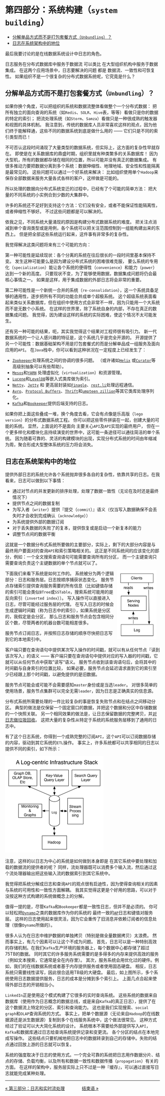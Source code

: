 第四部分：系统构建（`system building`）
===============================

- [分解单品方式而不是打包套餐方式（`Unbundling`）？](#分解单品方式而不是打包套餐方式unbundling)
- [日志在系统架构中的地位](#日志在系统架构中的地位)

最后我要讨论的是在线数据系统设计中日志的角色。

日志服务在分布式数据库中服务于数据流 可以类比 在大型组织机构中服务于数据集成。
在这两个应用场景中，日志要解决的问题 都是 数据流、一致性和可恢复性。
如果组织不是一个很复杂的分布式数据系统呢，它究竟是什么？

分解单品方式而不是打包套餐方式（`Unbundling`）？
-----------------

如果你换个角度，可以把组织的系统和数据流整体看做整个一个分布式数据：
把所有独立的面向查询的系统（如`Redis`、`SOLR`、`Hive`表，等等）看做只是你的数据的特定的索引；
把流处理系统（如`Storm`、`Samza`）看做只是一种很成熟的触发器和视图的具体机制。
我注意到，传统的数据库人员非常喜欢这样的观点，因为他们终于能解释通，这些不同的数据系统到底是做什么用的
—— 它们只是不同的索引类型而已！

不可否认这段时间涌现了大量类型的数据系统，但实际上，这方面的复杂性早就存在。
即使是在关系数据库的鼎盛时期，组织里就有种类繁多的关系数据库！
因为大型机，所有的数据都存储在相同的位置，所以可能并没有真正的数据集成。
有很多推动力要把数据分离到多个系统：数据伸缩性、地理地域、安全性和性能隔离是最常见的。
这些问题可以通过一个好系统来解决：
比如组织使用单个`Hadoop`来保存全部数据来服务大量各式各样的客户，这样做是可能的。

所以处理的数据向分布式系统变迁的过程中，已经有了个可能的简单方法：
把大量的不同系统的小实例合到少数的大集群中。

许多的系统还不足好到支持这个方法：它们没有安全，或者不能保证性能隔离性，或者伸缩性不够好。
不过这些问题都是可以解决的。

依我之见，不同系统大量涌现的原因是构建分布式数据系统的难度。
把关注点消减到单个查询类型或是用例，各个系统可以把关注范围控制到一组能构建出来的东西上。
但是把全部这些系统运行起来，这件事有非常多的复杂性。

我觉得解决这类问题将来有三个可能的方向：

第一种可能性是延续现状：各个分离的系统在往后很长的一段时间里基本保持不变。
发生这种可能要么是因为建设分布式系统的困难很难克服，
要么系统的专用化（`specialization`）能让各个系统的便得性（`convenience`）和能力（`power`）达到一个新的高度。
只要现状不变，为了能够使用数据，数据集成问题将仍会最核心事情之一。
如果是这样，用于集成数据的外部日志将会非常的重要。

第二种可能性是一个新统一合并的系统（`re-consolidation`），这一个系统具备足够的通用性，逐步把所有不同的功能合并成单个超极系统。
这个超级系统表面看起来类似关系数据库，但在组织中使用方式会非常不一样，因为只能用一个大系统而不是无数个小系统。
在这样的世界里，除了系统自身的内部，不存在真正的数据集成问题。
我觉得，因为建设这样的系统的实际困难，使这个情况不太可能发生。

还有另一种可能的结果，呃，其实我觉得这个结果对工程师很有吸引力。
新一代数据系统的一个让人感兴趣的特征是，这个系统几乎是完全开源的。
开源提供了另一个可能性：数据基础架构不用是打包套餐式的而是分解单品成一组服务及面向应用的`API`。
在`Java`栈中，你可以看到这种状况在一定程度上已经发生了：

- [`Zookeeper`](http://zookeeper.apache.org/)处理系统之间的协调的很多问题。
    （或许诸如[`Helix`](http://helix.incubator.apache.org/) 或[`Curator`](http://curator.incubator.apache.org/)等高级别抽象可以有些帮助）。
- [`Mesos`](http://mesos.apache.org/)和[`YARN`](http://hadoop.apache.org/docs/current/hadoop-yarn/hadoop-yarn-site/YARN.html)
    处理虚拟化（`virtualization`）和资源管理。
- [`Lucene`](http://lucene.apache.org/)和[`LevelDB`](https://code.google.com/p/leveldb)等嵌入式类库做为索引。
- [`Netty`](http://netty.io/)、[`Jetty`](http://www.eclipse.org/jetty) 和 更高层封装如[`Finagle`](http://twitter.github.io/finagle)、[`rest.li`](http://rest.li/)处理远程通信。
- [`Avro`](http://avro.apache.org/)、[`Protocol Buffers`](https://code.google.com/p/protobuf)、[`Thrift`](http://thrift.apache.org/)和[`umpteen zillion`](https://github.com/eishay/jvm-serializers/wiki)等其它类库处理序列化。
- [`Kafka`](http://kafka.apache.org/)和[`Bookeeper`](http://zookeeper.apache.org/bookkeeper)提供后端支持的日志。

如果你把上面这些叠成一堆，换个角度去看，它会有点像是乐高版（`lego version`）的分布式数据系统工程。
你可以把这些零件拼装在一起，创建大量的可能的系统。
显然，上面说的不是面向 主要关心`API`及`API`实现的最终用户，
但在一个更多样化和模块化且持续演变的世界中，这可能一条途径可以通往简洁的单个系统。
因为随着可靠的、灵活的构建模块的出现，实现分布式系统的时间由年缩减为周，聚合形成大型整体系统的压力将会消失。

日志在系统架构中的地位
---------------------------------

提供外部日志的系统允许各个系统抛弃很多各自的复杂性，依靠共享的日志。在我看来，日志可以做到以下事情：

- 通过对节点的并发更新的排序处理，处理了数据一致性（无论在及时还是最终情况下）
- 提供节点之间的数据复制
- 为写入者（`writer`）提供『提交（`commit`）』语义（仅当写入数据确保不会丢失时才会收到完成确认（`acknowledge`））
- 为系统提供外部的数据订阅
- 对于丢失数据的失败了的复本，提供恢复或是启动一个新复本的能力
- 调整节点间的数据平衡

这就是一个数据分布式系统所要做的主要部分，实际上，剩下的大部分内容是与
最终用户要面对的查询`API`和索引策略相关的。
这正是不同系统间的应该变化的部分，例如：一个全文搜索查询语句可能需要查询所有的分区，
而一个主键查询只需要查询负责这个主键数据的单个节点就可以了。

<img src="images/system.png" width="130" hspace="10px" align="right" >

下面我们来看下系统是如何工作的。
系统被分为两个逻辑部分：日志和服务层。日志按顺序捕获状态变化。
服务节点存储索引提供查询服务需要的所有信息（比如键值存储的索引可能会类似`BTree`或`SSTable`，搜索系统可能用的是反向索引（`inverted index`））。
写入操作可以直接进入日志，尽管可能经过服务层的代理。
在写入日志的时候会生成逻辑时间戳（称为日志中的索引），如果系统是分区的，我假定是会分区，
那么日志和服务节点会包含相同分区个数，尽管两者的机器台数可能相差很多。

服务节点订阅日志，并按照日志存储的顺序尽快把日志写到它的本地索引中。

客户端只要在查询语句中提供某次写入操作的时间戳，就可以有从任何节点『读到该次写入』的语义 ——
客户端只要在查询语句中提供对应的写入器的时间戳，它就可以从任何节点中获取”读写“语义。
服务节点收到该查询语句后，会将其中的时间戳与自身索引的位置比较，
如果必要，服务节点会延迟请求直到它的索引至少已经跟上那个时间戳，以避免提供的是旧数据。

服务节点可能会或可能不会需要感知`master`身份或是当选`leader`。
对很多简单的使用场景，服务节点集群可以完全无需`leader`，因为日志是正确真实的信息源。

分布式系统所需要处理的一件比较复杂的事是恢复失败节点和在结点之间移动分区。
典型的做法是仅保留一个固定窗口的数据，并把这个数据和分区中存储数据的一个快照关联。
另一个相同效果的做法是，让日志保留数据的完整拷贝，并[对日志做垃圾回收](https://cwiki.apache.org/confluence/display/KAFKA/Log+Compaction)。
这把大量的复杂性从特定于系统的系统服务层移到了通用的日志中。

有了这个日志系统，你得到一个成熟完整的订阅`API`，这个`API`可以订阅数据存储的内容，驱动到其它系统的`ETL`操作。
事实上，许多系统都可以共享相同的日志以提供不同的索引，如下所示：

![](images/full-stack.png)

注意，这样的以日志为中心的系统是如何做到本身即是 在其它系统中要处理和加载的数据流的提供者的呢？
同样，流处理器既可以消费多个输入流，然后通过这个流处理器输出把这些输入流的数据索引到其它系统中。

我觉得把系统分解成日志和查询`API`的观点很有启迪性，因为使得查询相关的因素与系统的可用性和一致性方面解耦。
我其实觉得这更是个好用的思路，可以对于没按这种方式构建的系统做概念上的分解。

值得一提的是，尽管`Kafka`和`Bookeeper`都是一致性日志，但并不是必须的。
你可以轻松把[`Dynamo`](http://www.allthingsdistributed.com/2007/10/amazons_dynamo.html)之类的数据库作为你的系统的
最终一致的[`AP`](http://en.wikipedia.org/wiki/CAP_theorem)日志和键值对服务层。
这样的日志使用起来很灵活，因为它会重传了旧消息并依赖订阅者的信息处理（很像`Dynamo`所做的）。

很多人认为在日志中维护数据的单独拷贝（特别是做全量数据拷贝）太浪费。
然而事实上，有几个因素可以让这个不成为问题。
首先，日志可以是一种特别高效的存储机制。在我们`Kafka`生产环境的服务器上，每个数据中心都存储了超过75TB的数据。
同时其它的许多服务系统需要的是多得多的内存来提供高效的服务（例如文本搜索，它通常是全在内存里）。
其次，服务系统会用优化过的硬件。例如，我们的在线数据系统或者基于内存提供服务或者使用固态硬盘。
相反，日志系统只需要线性读写，因此很合适用TB级的大硬盘。
最后，如上图所示，多个系统使用日志数据提供服务，日志的成本是分摊到多个索引上。
上面几点合起来使得外部日志的开销相当小。

`LinkedIn`正是使用这个模式构建了它很多的实时查询系统。
这些系统的数据来自数据库（使用作为日志概念的数据总线，或是来自`Kafka`的真正日志），提供了在这个数据流上特定的分区、索引和查询能力。
这也是我们实现搜索、`social graph`和`OLAP`查询系统的方式。
事实上，把单个数据源（无论来自`Hadoop`的在线数据源还是派生数据源）复制到多个在线服务系统中，这个做法很常见。
这种方式经过了验证可以大大简化系统的设计。
系统根本不需要给外部提供写入`API`，`Kafka`和数据库通过日志给查询系统提供记录和变更流。
各个分区的结点在本地完成写操作。
这些结点只要机械地把日志中的数据转录到自己的存储中。失败的结点通过回放上游的日志就可以恢复。

系统的强度取决于日志的使用方式。一个完全可靠的系统把日志用作数据分片、结点的存储、负载均衡，以及所有和数据一致性和数据传播（`propagation`）有关的方面。
在这样的架构中，服务层实际上只不过是一种『缓存』，可以通过直接写日志就能完成某种处理。

-----------------

[« 第三部分：日志和实时流处理](part3-logs-and-real-time-stream-processing.md)　　　　[结束语 »](the-end.md)
